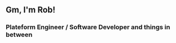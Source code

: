 <h2>Gm, I'm Rob!</h2>
<h3>Plateform Engineer / Software Developer and things in between</h3>



<!--START_SECTION:wasska-->
<!--END_SECTION:waka-->
